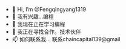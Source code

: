 - 👋 Hi, I’m @Fengqingyang1319
- 👀 我有兴趣...编程
- 🌱 我现在正在学习编程
- 💞️ 我正在寻找合作。技术伙伴
- 📫 如何联系我...
联系chaincapital139@gmail
<!---
Fengqingyang1319/Fengqingyang1319 is a ✨ special ✨ repository because its `README.md` (this file) appears on your GitHub profile.
You can click the Preview link to take a look at your changes.
--->
